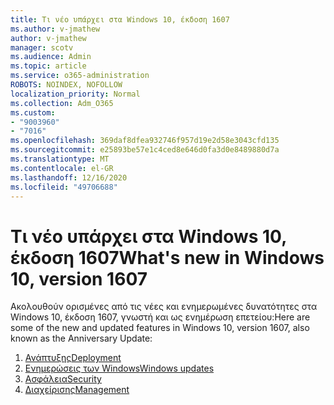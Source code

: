 ```yaml
---
title: Τι νέο υπάρχει στα Windows 10, έκδοση 1607
ms.author: v-jmathew
author: v-jmathew
manager: scotv
ms.audience: Admin
ms.topic: article
ms.service: o365-administration
ROBOTS: NOINDEX, NOFOLLOW
localization_priority: Normal
ms.collection: Adm_O365
ms.custom:
- "9003960"
- "7016"
ms.openlocfilehash: 369daf8dfea932746f957d19e2d58e3043cfd135
ms.sourcegitcommit: e25893be57e1c4ced8e646d0fa3d0e8489880d7a
ms.translationtype: MT
ms.contentlocale: el-GR
ms.lasthandoff: 12/16/2020
ms.locfileid: "49706688"
---
```

# <a name="whats-new-in-windows-10-version-1607"></a><span data-ttu-id="d250f-102">Τι νέο υπάρχει στα Windows 10, έκδοση 1607</span><span class="sxs-lookup"><span data-stu-id="d250f-102">What's new in Windows 10, version 1607</span></span>

<span data-ttu-id="d250f-103">Ακολουθούν ορισμένες από τις νέες και ενημερωμένες δυνατότητες στα Windows 10, έκδοση 1607, γνωστή και ως ενημέρωση επετείου:</span><span class="sxs-lookup"><span data-stu-id="d250f-103">Here are some of the new and updated features in Windows 10, version 1607, also known as the Anniversary Update:</span></span>

1. [<span data-ttu-id="d250f-104">Ανάπτυξης</span><span class="sxs-lookup"><span data-stu-id="d250f-104">Deployment</span></span>](https://go.microsoft.com/fwlink/?linkid=2114462)
2. [<span data-ttu-id="d250f-105">Ενημερώσεις των Windows</span><span class="sxs-lookup"><span data-stu-id="d250f-105">Windows updates</span></span>](https://go.microsoft.com/fwlink/?linkid=2114463)
3. [<span data-ttu-id="d250f-106">Ασφάλεια</span><span class="sxs-lookup"><span data-stu-id="d250f-106">Security</span></span>](https://go.microsoft.com/fwlink/?linkid=2114270)
4. [<span data-ttu-id="d250f-107">Διαχείρισης</span><span class="sxs-lookup"><span data-stu-id="d250f-107">Management</span></span>](https://go.microsoft.com/fwlink/?linkid=2114271)
